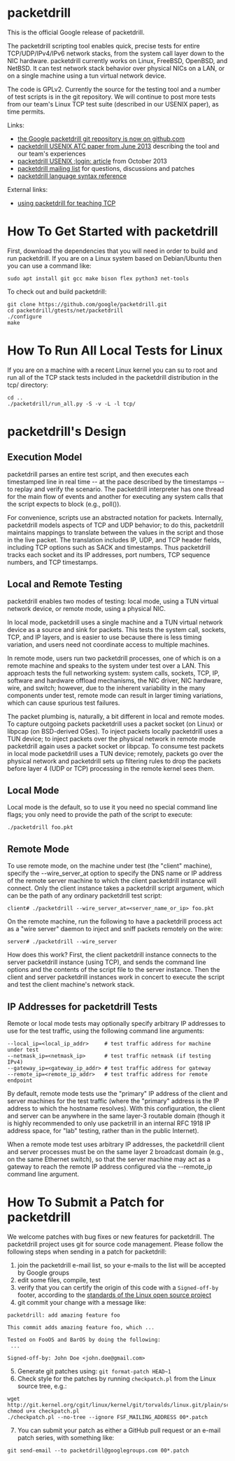 # packetdrill
This is the official Google release of packetdrill.

The packetdrill scripting tool enables quick, precise tests for entire TCP/UDP/IPv4/IPv6 network stacks, from the system call layer down to the NIC hardware. packetdrill currently works on Linux, FreeBSD, OpenBSD, and NetBSD. It can test network stack behavior over physical NICs on a LAN, or on a single machine using a tun virtual network device.

The code is GPLv2. Currently the source for the testing tool and a number of test scripts is in the git repository. We will continue to post more tests from our team's Linux TCP test suite (described in our USENIX paper), as time permits.

Links:
* [the Google packetdrill git repository is now on github.com](https://github.com/google/packetdrill)
* [packetdrill USENIX ATC paper from June 2013](http://research.google.com/pubs/pub41316.html) describing the tool and our team's experiences
* [packetdrill USENIX ;login: article](http://research.google.com/pubs/pub41848.html) from October 2013
* [packetdrill mailing list](https://groups.google.com/forum/#!forum/packetdrill) for questions, discussions and patches
* [packetdrill language syntax reference](https://github.com/google/packetdrill/blob/master/syntax.md)

External links:
* [using packetdrill for teaching TCP](http://beta.computer-networking.info/syllabus/default/exercises/tcp-2.html)

# How To Get Started with packetdrill

First, download the dependencies that you will need in order to build and run
packetdrill. If you are on a Linux system based on Debian/Ubuntu then you can
use a command like:

```
sudo apt install git gcc make bison flex python3 net-tools
```

To check out and build packetdrill:

```
git clone https://github.com/google/packetdrill.git
cd packetdrill/gtests/net/packetdrill
./configure
make
```

# How To Run All Local Tests for Linux

If you are on a machine with a recent Linux kernel you can su to root and
run all of the TCP stack tests included in the packetdrill distribution
in the tcp/ directory:

```
cd ..
./packetdrill/run_all.py -S -v -L -l tcp/
```

# packetdrill's Design

## Execution Model

packetdrill parses an entire test script, and then executes each timestamped
line in real time -- at the pace described by the timestamps -- to replay and
verify the scenario. The packetdrill interpreter has one thread for the main
flow of events and another for executing any system calls that the script
expects to block (e.g., poll()).

For convenience, scripts use an abstracted notation for packets. Internally,
packetdrill models aspects of TCP and UDP behavior; to do this, packetdrill
maintains mappings to translate between the values in the script and those in
the live packet. The translation includes IP, UDP, and TCP header fields,
including TCP options such as SACK and timestamps. Thus packetdrill tracks each
socket and its IP addresses, port numbers, TCP sequence numbers, and TCP
timestamps.

## Local and Remote Testing

packetdrill enables two modes of testing: local mode, using a TUN
virtual network device, or remote mode, using a physical NIC.

In local mode, packetdrill uses a single machine and a TUN virtual network
device as a source and sink for packets. This tests the system call, sockets,
TCP, and IP layers, and is easier to use because there is less timing
variation, and users need not coordinate access to multiple machines.

In remote mode, users run two packetdrill processes, one of which is on a
remote machine and speaks to the system under test over a LAN. This approach
tests the full networking system: system calls, sockets, TCP, IP, software and
hardware offload mechanisms, the NIC driver, NIC hardware, wire, and switch;
however, due to the inherent variability in the many components under test,
remote mode can result in larger timing variations, which can cause spurious
test failures.

The packet plumbing is, naturally, a bit different in local and remote
modes. To capture outgoing packets packetdrill uses a packet socket (on Linux)
or libpcap (on BSD-derived OSes). To inject packets locally packetdrill uses a
TUN device; to inject packets over the physical network in remote mode
packetdrill again uses a packet socket or libpcap. To consume test packets in
local mode packetdrill uses a TUN device; remotely, packets go over the
physical network and packetdrill sets up filtering rules to drop the packets
before layer 4 (UDP or TCP) processing in the remote kernel sees them.

## Local Mode

Local mode is the default, so to use it you need no special command line flags; you only need to provide the path of the script to
execute:

```
./packetdrill foo.pkt
```

## Remote Mode

To use remote mode, on the machine under test (the "client" machine), specify
the --wire_server_at option to specify the DNS name or IP address of the remote
server machine to which the client packetdrill instance will connect. Only the
client instance takes a packetdrill script argument, which can be the path of
any ordinary packetdrill test script:

```
client# ./packetdrill --wire_server_at=<server_name_or_ip> foo.pkt
```

On the remote machine, run the following to have a packetdrill process act as a
"wire server" daemon to inject and sniff packets remotely on the wire:

```
server# ./packetdrill --wire_server
```

How does this work? First, the client packetdrill instance connects to the
server packetdrill instance (using TCP), and sends the command line options and
the contents of the script file to the server instance. Then the client and
server packetdrill instances work in concert to execute the script and test the
client machine's network stack.

## IP Addresses for packetdrill Tests

Remote or local mode tests may optionally specify arbitrary IP addresses to use
for the test traffic, using the following command line arguments:

```
--local_ip=<local_ip_addr>     # test traffic address for machine under test
--netmask_ip=<netmask_ip>      # test traffic netmask (if testing IPv4)
--gateway_ip=<gateway_ip_addr> # test traffic address for gateway
--remote_ip=<remote_ip_addr>   # test traffic address for remote endpoint
```

By default, remote mode tests use the "primary" IP address of the client and
server machines for the test traffic (where the "primary" address is the IP
address to which the hostname resolves). With this configuration, the client
and server can be anywhere in the same layer-3 routable domain (though it is
highly recommended to only use packetrill in an internal RFC 1918 IP address
space, for "lab" testing, rather than in the public Internet).

When a remote mode test uses arbitrary IP addresses, the packetdrill client and
server processes must be on the same layer 2 broadcast domain (e.g., on the
same Ethernet switch), so that the server machine may act as a gateway to reach
the remote IP address configured via the --remote_ip command line argument.

# How To Submit a Patch for packetdrill

We welcome patches with bug fixes or new features for packetdrill. The packetdrill project uses git for source code management. Please follow the following steps when sending in a patch for packetdrill:

1. join the packetdrill e-mail list, so your e-mails to the list will be accepted by Google groups
2. edit some files, compile, test
3. verify that you can certify the origin of this code with a `Signed-off-by` footer, according to the [standards of the Linux open source project](https://www.kernel.org/doc/html/v4.17/process/submitting-patches.html#developer-s-certificate-of-origin-1-1)
4. git commit your change with a message like:
 
 ```
packetdrill: add amazing feature foo

This commit adds amazing feature foo, which ...

Tested on FooOS and BarOS by doing the following:
  ...

Signed-off-by: John Doe <john.doe@gmail.com>
```

5. Generate git patches using: `git format-patch HEAD~1`
6. Check style for the patches by running `checkpatch.pl` from the Linux source tree, e.g.:
```
wget http://git.kernel.org/cgit/linux/kernel/git/torvalds/linux.git/plain/scripts/checkpatch.pl
chmod u+x checkpatch.pl
./checkpatch.pl --no-tree --ignore FSF_MAILING_ADDRESS 00*.patch
```
7. You can submit your patch as either a GitHub pull request or an e-mail patch series, with something like:
```
git send-email --to packetdrill@googlegroups.com 00*.patch
```
